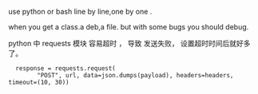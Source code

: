 ﻿use  python or bash  line by line,one by one .


when you get a class.a deb,a file.  but with some bugs
you should debug. 


python 中 requests 模块  容易超时 ， 导致 发送失败，  设置超时时间后就好多了。 
```
  response = requests.request(
        "POST", url, data=json.dumps(payload), headers=headers, timeout=(10, 30))

```


